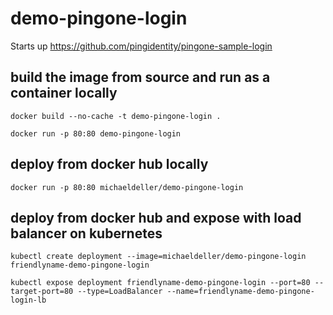 # demo-pingone-login

Starts up https://github.com/pingidentity/pingone-sample-login

## build the image from source and run as a container locally

``docker build --no-cache -t demo-pingone-login .``

``docker run -p 80:80 demo-pingone-login``

## deploy from docker hub locally

``docker run -p 80:80 michaeldeller/demo-pingone-login``

## deploy from docker hub and expose with load balancer on kubernetes

``kubectl create deployment --image=michaeldeller/demo-pingone-login friendlyname-demo-pingone-login``

``kubectl expose deployment friendlyname-demo-pingone-login --port=80 --target-port=80 --type=LoadBalancer --name=friendlyname-demo-pingone-login-lb``
